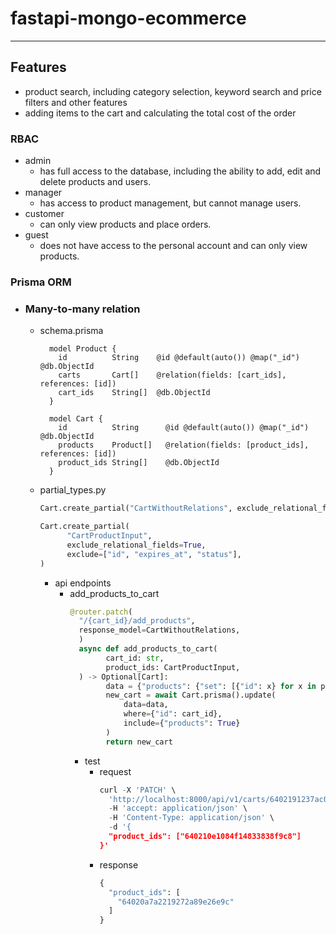 # fastapi-mongo-ecommerce

---
## Features
  * product search, including category selection, keyword search and price filters and other features
  * adding items to the cart and calculating the total cost of the order

### RBAC
* admin
  * has full access to the database, including the ability to add, edit and delete products and users.
* manager 
  * has access to product management, but cannot manage users.
* customer
  * can only view products and place orders.
* guest
  * does not have access to the personal account and can only view products.

### Prisma ORM
- ### Many-to-many relation
  * schema.prisma
    ```prisma
      model Product {
        id          String    @id @default(auto()) @map("_id") @db.ObjectId
        carts       Cart[]    @relation(fields: [cart_ids], references: [id])
        cart_ids    String[]  @db.ObjectId
      }
    
      model Cart {
        id          String      @id @default(auto()) @map("_id") @db.ObjectId
        products    Product[]   @relation(fields: [product_ids], references: [id])
        product_ids String[]    @db.ObjectId
      } 
    ```
  * partial_types.py
      ```python
      Cart.create_partial("CartWithoutRelations", exclude_relational_fields=True)

      Cart.create_partial(
            "CartProductInput",
            exclude_relational_fields=True,
            exclude=["id", "expires_at", "status"],
      )
      ```
      - api endpoints
        * add_products_to_cart
          ```python
          @router.patch(
            "/{cart_id}/add_products",
            response_model=CartWithoutRelations,
            )
            async def add_products_to_cart(
                  cart_id: str,
                  product_ids: CartProductInput,
            ) -> Optional[Cart]:
                  data = {"products": {"set": [{"id": x} for x in product_ids.product_ids]}}
                  new_cart = await Cart.prisma().update(
                      data=data,
                      where={"id": cart_id},
                      include={"products": True}
                  )
                  return new_cart
          ```
          * test
            * request
              ``` python
              curl -X 'PATCH' \
                'http://localhost:8000/api/v1/carts/6402191237ac0a87071f095f/add_products' \
                -H 'accept: application/json' \
                -H 'Content-Type: application/json' \
                -d '{
                "product_ids": ["640210e1084f14833838f9c8"]
              }'
              ```
            * response
              ```python
              {
                "product_ids": [
                  "64020a7a2219272a89e26e9c"
                ]
              }
              ```
